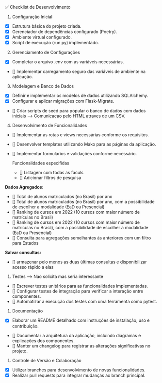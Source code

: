 ✅ Checklist de Desenvolvimento
1. Configuração Inicial
- [x] Estrutura básica do projeto criada.
- [x] Gerenciador de dependências configurado (Poetry).
- [x] Ambiente virtual configurado.
- [x] Script de execução (run.py) implementado.

2. Gerenciamento de Configurações
- [x] Completar o arquivo .env com as variáveis necessárias.
- [] Implementar carregamento seguro das variáveis de ambiente na aplicação.

3. Modelagem e Banco de Dados
- [x] Definir e implementar os modelos de dados utilizando SQLAlchemy.
- [x] Configurar e aplicar migrações com Flask-Migrate.
- [] Criar scripts de seed para popular o banco de dados com dados iniciais --> Comunicacao pelo HTML atraves de um CSV.

4. Desenvolvimento de Funcionalidades
- [] Implementar as rotas e views necessárias conforme os requisitos.
- [] Desenvolver templates utilizando Mako para as páginas da aplicação.
- [] Implementar formulários e validações conforme necessário.

    Funcionalidades especifidas
    - [] Listagem com todas as faculs
    - [] Adicionar filtros de pesquisa
  
**Dados Agregados:**
- [] Total de alunos matriculados (no Brasil) por ano
- [] Total de alunos matriculados (no Brasil) por ano, com a possibilidade de escolher a modalidade (EaD ou Presencial)
- [] Ranking de cursos em 2022 (10 cursos com maior número de matrículas no Brasil)
- [] Ranking de cursos em 2022 (10 cursos com maior número de matrículas no Brasil), com a possibilidade de escolher a modalidade (EaD ou Presencial)
- [] Consulta para agregações semelhantes às anteriores com um filtro para Estados

**Salvar consultas:** 
- [] armazenar pelo menos as duas últimas consultas e disponibilizar acesso rápido a elas

1. Testes --> Nao solicita mas seria interessante
- [] Escrever testes unitários para as funcionalidades implementadas.
- [] Configurar testes de integração para verificar a interação entre componentes.
- [] Automatizar a execução dos testes com uma ferramenta como pytest.

1. Documentação
- [x] Elaborar um README detalhado com instruções de instalação, uso e contribuição.
- [] Documentar a arquitetura da aplicação, incluindo diagramas e explicações dos componentes.
- [] Manter um changelog para registrar as alterações significativas no projeto.

1. Controle de Versão e Colaboração
- [x] Utilizar branches para desenvolvimento de novas funcionalidades.
- [x] Realizar pull requests para integrar mudanças ao branch principal.
